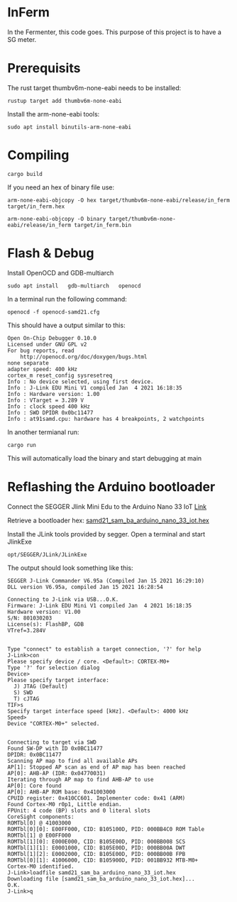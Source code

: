 # InFerm
In the Fermenter, this code goes. This purpose of this project is to have a SG meter.

# Prerequisits
The rust target thumbv6m-none-eabi needs to be installed:
```console
rustup target add thumbv6m-none-eabi
```
Install the arm-none-eabi tools:
```console
sudo apt install binutils-arm-none-eabi
```

# Compiling
```console
cargo build
```
If you need an hex of binary file use:
```console
arm-none-eabi-objcopy -O hex target/thumbv6m-none-eabi/release/in_ferm target/in_ferm.hex
```

```console
arm-none-eabi-objcopy -O binary target/thumbv6m-none-eabi/release/in_ferm target/in_ferm.bin
```

# Flash & Debug

Install OpenOCD and GDB-multiarch
```console
sudo apt install   gdb-multiarch   openocd 
```

In a terminal run the following command:
```console
openocd -f openocd-samd21.cfg
```
This should have a output similar to this:
```console
Open On-Chip Debugger 0.10.0
Licensed under GNU GPL v2
For bug reports, read
	http://openocd.org/doc/doxygen/bugs.html
none separate
adapter speed: 400 kHz
cortex_m reset_config sysresetreq
Info : No device selected, using first device.
Info : J-Link EDU Mini V1 compiled Jan  4 2021 16:18:35
Info : Hardware version: 1.00
Info : VTarget = 3.289 V
Info : clock speed 400 kHz
Info : SWD DPIDR 0x0bc11477
Info : at91samd.cpu: hardware has 4 breakpoints, 2 watchpoints
```

In another termianal run:
```console
cargo run
```
This will automatically load the binary and start debugging at main

# Reflashing the Arduino bootloader
Connect the SEGGER Jlink Mini Edu to the Arduino Nano 33 IoT
[Link](https://wiki.segger.com/Arduino_Nano_33_IOT)

Retrieve a bootloader hex: [samd21_sam_ba_arduino_nano_33_iot.hex](https://github.com/arduino/ArduinoCore-samd/blob/master/bootloaders/nano_33_iot/samd21_sam_ba_arduino_nano_33_iot.hex)

Install the JLink tools provided by segger. 
Open a terminal and start JlinkExe
```console
opt/SEGGER/JLink/JLinkExe 
```

The output should look something like this:
```console
SEGGER J-Link Commander V6.95a (Compiled Jan 15 2021 16:29:10)
DLL version V6.95a, compiled Jan 15 2021 16:28:54

Connecting to J-Link via USB...O.K.
Firmware: J-Link EDU Mini V1 compiled Jan  4 2021 16:18:35
Hardware version: V1.00
S/N: 801030203
License(s): FlashBP, GDB
VTref=3.284V


Type "connect" to establish a target connection, '?' for help
J-Link>con
Please specify device / core. <Default>: CORTEX-M0+
Type '?' for selection dialog
Device>
Please specify target interface:
  J) JTAG (Default)
  S) SWD
  T) cJTAG
TIF>s
Specify target interface speed [kHz]. <Default>: 4000 kHz
Speed>
Device "CORTEX-M0+" selected.


Connecting to target via SWD
Found SW-DP with ID 0x0BC11477
DPIDR: 0x0BC11477
Scanning AP map to find all available APs
AP[1]: Stopped AP scan as end of AP map has been reached
AP[0]: AHB-AP (IDR: 0x04770031)
Iterating through AP map to find AHB-AP to use
AP[0]: Core found
AP[0]: AHB-AP ROM base: 0x41003000
CPUID register: 0x410CC601. Implementer code: 0x41 (ARM)
Found Cortex-M0 r0p1, Little endian.
FPUnit: 4 code (BP) slots and 0 literal slots
CoreSight components:
ROMTbl[0] @ 41003000
ROMTbl[0][0]: E00FF000, CID: B105100D, PID: 000BB4C0 ROM Table
ROMTbl[1] @ E00FF000
ROMTbl[1][0]: E000E000, CID: B105E00D, PID: 000BB008 SCS
ROMTbl[1][1]: E0001000, CID: B105E00D, PID: 000BB00A DWT
ROMTbl[1][2]: E0002000, CID: B105E00D, PID: 000BB00B FPB
ROMTbl[0][1]: 41006000, CID: B105900D, PID: 001BB932 MTB-M0+
Cortex-M0 identified.
J-Link>loadfile samd21_sam_ba_arduino_nano_33_iot.hex
Downloading file [samd21_sam_ba_arduino_nano_33_iot.hex]...
O.K.
J-Link>q
```